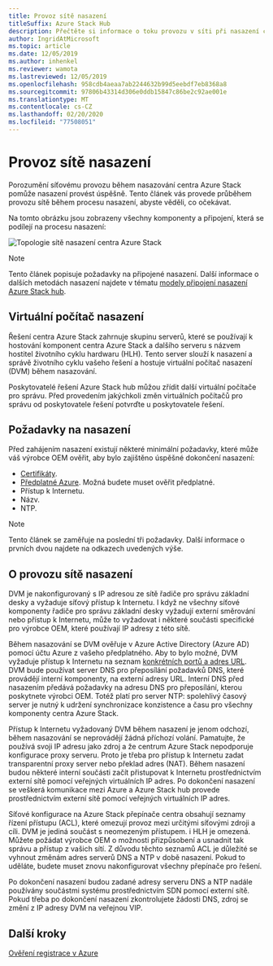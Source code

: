 ```yaml
---
title: Provoz sítě nasazení
titleSuffix: Azure Stack Hub
description: Přečtěte si informace o toku provozu v síti při nasazení centra Azure Stack.
author: IngridAtMicrosoft
ms.topic: article
ms.date: 12/05/2019
ms.author: inhenkel
ms.reviewer: wamota
ms.lastreviewed: 12/05/2019
ms.openlocfilehash: 958cdb4aeaa7ab2244632b99d5eebdf7eb8368a8
ms.sourcegitcommit: 97806b43314d306e0ddb15847c86be2c92ae001e
ms.translationtype: MT
ms.contentlocale: cs-CZ
ms.lasthandoff: 02/20/2020
ms.locfileid: "77508051"
---
```

# <a name="deployment-network-traffic"></a>Provoz sítě nasazení

Porozumění síťovému provozu během nasazování centra Azure Stack pomůže nasazení provést úspěšně. Tento článek vás provede průběhem provozu sítě během procesu nasazení, abyste věděli, co očekávat.

Na tomto obrázku jsou zobrazeny všechny komponenty a připojení, která se podílejí na procesu nasazení:

![Topologie sítě nasazení centra Azure Stack](media/deployment-networking/figure1.png)

> [!NOTE]
> Tento článek popisuje požadavky na připojené nasazení. Další informace o dalších metodách nasazení najdete v tématu [modely připojení nasazení Azure Stack hub](azure-stack-connection-models.md).

## <a name="the-deployment-vm"></a>Virtuální počítač nasazení

Řešení centra Azure Stack zahrnuje skupinu serverů, které se používají k hostování komponent centra Azure Stack a dalšího serveru s názvem hostitel životního cyklu hardwaru (HLH). Tento server slouží k nasazení a správě životního cyklu vašeho řešení a hostuje virtuální počítač nasazení (DVM) během nasazování.

Poskytovatelé řešení Azure Stack hub můžou zřídit další virtuální počítače pro správu. Před provedením jakýchkoli změn virtuálních počítačů pro správu od poskytovatele řešení potvrďte u poskytovatele řešení.

## <a name="deployment-requirements"></a>Požadavky na nasazení

Před zahájením nasazení existují některé minimální požadavky, které může váš výrobce OEM ověřit, aby bylo zajištěno úspěšné dokončení nasazení:

- [Certifikáty](azure-stack-pki-certs.md).
- [Předplatné Azure](azure-stack-validate-registration.md). Možná budete muset ověřit předplatné.
- Přístup k Internetu.
- Názv.
- NTP.

> [!NOTE]
> Tento článek se zaměřuje na poslední tři požadavky. Další informace o prvních dvou najdete na odkazech uvedených výše.

## <a name="about-deployment-network-traffic"></a>O provozu sítě nasazení

DVM je nakonfigurovaný s IP adresou ze sítě řadiče pro správu základní desky a vyžaduje síťový přístup k Internetu. I když ne všechny síťové komponenty řadiče pro správu základní desky vyžadují externí směrování nebo přístup k Internetu, může to vyžadovat i některé součásti specifické pro výrobce OEM, které používají IP adresy z této sítě.

Během nasazování se DVM ověřuje v Azure Active Directory (Azure AD) pomocí účtu Azure z vašeho předplatného. Aby to bylo možné, DVM vyžaduje přístup k Internetu na seznam [konkrétních portů a adres URL](azure-stack-integrate-endpoints.md). DVM bude používat server DNS pro přeposílání požadavků DNS, které provádějí interní komponenty, na externí adresy URL. Interní DNS před nasazením předává požadavky na adresu DNS pro přeposílání, kterou poskytnete výrobci OEM. Totéž platí pro server NTP: spolehlivý časový server je nutný k udržení synchronizace konzistence a času pro všechny komponenty centra Azure Stack.

Přístup k Internetu vyžadovaný DVM během nasazení je jenom odchozí, během nasazování se neprovádějí žádná příchozí volání. Pamatujte, že používá svoji IP adresu jako zdroj a že centrum Azure Stack nepodporuje konfigurace proxy serveru. Proto je třeba pro přístup k Internetu zadat transparentní proxy server nebo překlad adres (NAT). Během nasazení budou některé interní součásti začít přistupovat k Internetu prostřednictvím externí sítě pomocí veřejných virtuálních IP adres. Po dokončení nasazení se veškerá komunikace mezi Azure a Azure Stack hub provede prostřednictvím externí sítě pomocí veřejných virtuálních IP adres.

Síťové konfigurace na Azure Stack přepínače centra obsahují seznamy řízení přístupu (ACL), které omezují provoz mezi určitými síťovými zdroji a cíli. DVM je jediná součást s neomezeným přístupem. i HLH je omezená. Můžete požádat výrobce OEM o možnosti přizpůsobení a usnadnit tak správu a přístup z vašich sítí. Z důvodu těchto seznamů ACL je důležité se vyhnout změnám adres serverů DNS a NTP v době nasazení. Pokud to uděláte, budete muset znovu nakonfigurovat všechny přepínače pro řešení.

Po dokončení nasazení budou zadané adresy serveru DNS a NTP nadále používány součástmi systému prostřednictvím SDN pomocí externí sítě. Pokud třeba po dokončení nasazení zkontrolujete žádosti DNS, zdroj se změní z IP adresy DVM na veřejnou VIP.

## <a name="next-steps"></a>Další kroky

[Ověření registrace v Azure](azure-stack-validate-registration.md)
